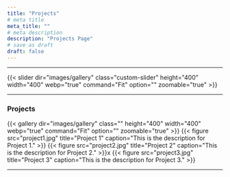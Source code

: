 ```yaml
---
title: "Projects"
# meta title
meta_title: ""
# meta description
description: "Projects Page"
# save as draft
draft: false
---
```

<hr>

{{< slider dir="images/gallery" class="custom-slider" height="400" width="400" webp="true" command="Fit" option="" zoomable="true" >}}

<hr>

### Projects

{{< gallery dir="images/gallery" class="" height="400" width="400" webp="true" command="Fit" option="" zoomable="true" >}}
{{< figure src="project1.jpg" title="Project 1" caption="This is the description for Project 1." >}}
{{< figure src="project2.jpg" title="Project 2" caption="This is the description for Project 2." >}}x
{{< figure src="project3.jpg" title="Project 3" caption="This is the description for Project 3." >}}
<hr>
